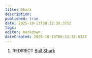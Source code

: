```yaml
---
title: Shark
description: 
published: true
date: 2025-10-13T00:12:38.375Z
tags: 
editor: markdown
dateCreated: 2025-10-13T00:12:34.633Z
---
```


1.  REDIRECT [Bull Shark](../Recipaedia/Plants/Bull_Shark.md "wikilink")